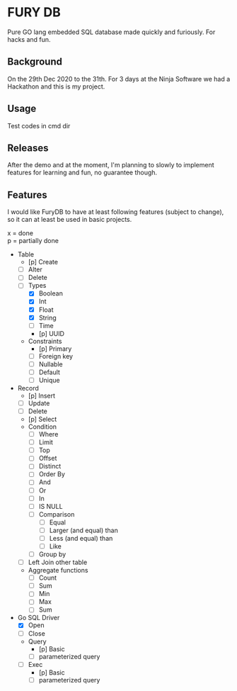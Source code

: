 # FURY DB

Pure GO lang embedded SQL database made quickly and furiously. For hacks and fun.

## Background

On the 29th Dec 2020 to the 31th. For 3 days at the Ninja Software we had a Hackathon and this is my project.

## Usage

Test codes in cmd dir

## Releases

After the demo and at the moment, I'm planning to slowly to implement features for learning and fun, no guarantee though.

## Features

I would like FuryDB to have at least following features (subject to change), so it can at least be used in basic projects.

x = done  
p = partially done

- Table
    - [p] Create
    - [ ] Alter
    - [ ] Delete
    - [ ] Types
        - [x] Boolean
        - [x] Int
        - [x] Float
        - [x] String
        - [ ] Time
        - [p] UUID
    - Constraints
        - [p] Primary
        - [ ] Foreign key
        - [ ] Nullable
        - [ ] Default
        - [ ] Unique
- Record
    - [p] Insert
    - [ ] Update
    - [ ] Delete
    - [p] Select
    - Condition
        - [ ] Where
        - [ ] Limit
        - [ ] Top
        - [ ] Offset
        - [ ] Distinct
        - [ ] Order By
        - [ ] And
        - [ ] Or
        - [ ] In
        - [ ] IS NULL
        - [ ] Comparison
            - [ ] Equal
            - [ ] Larger (and equal) than
            - [ ] Less (and equal) than
            - [ ] Like
        - [ ] Group by
    - [ ] Left Join other table
    - Aggregate functions
        - [ ] Count
        - [ ] Sum
        - [ ] Min
        - [ ] Max
        - [ ] Sum
- Go SQL Driver
    - [x] Open
    - [ ] Close
    - Query
        - [p] Basic
        - [ ] parameterized query
    - [ ] Exec
        - [p] Basic
        - [ ] parameterized query
